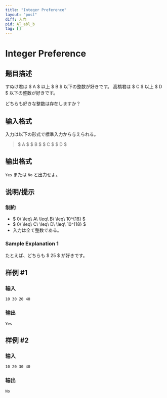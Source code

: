 ```yaml
---
title: "Integer Preference"
layout: "post"
diff: 入门
pid: AT_abl_b
tag: []
---
```


# Integer Preference

## 题目描述

[problemUrl]: https://atcoder.jp/contests/abl/tasks/abl_b

すぬけ君は $ A $ 以上 $ B $ 以下の整数が好きです。 高橋君は $ C $ 以上 $ D $ 以下の整数が好きです。

どちらも好きな整数は存在しますか？

## 输入格式

入力は以下の形式で標準入力から与えられる。

> $ A $ $ B $ $ C $ $ D $

## 输出格式

`Yes` または `No` と出力せよ。

## 说明/提示

### 制約

- $ 0\ \leq\ A\ \leq\ B\ \leq\ 10^{18} $
- $ 0\ \leq\ C\ \leq\ D\ \leq\ 10^{18} $
- 入力は全て整数である。

### Sample Explanation 1

たとえば、どちらも $ 25 $ が好きです。

## 样例 #1

### 输入

```
10 30 20 40
```

### 输出

```
Yes
```

## 样例 #2

### 输入

```
10 20 30 40
```

### 输出

```
No
```

